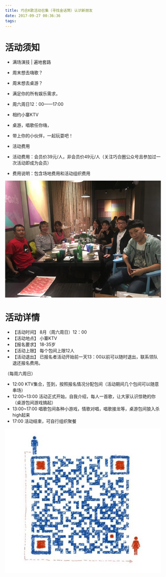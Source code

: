 ```yaml
---
title: 巧合K歌活动召集（寻找金话筒）认识新朋友
date: 2017-09-27 00:36:36
tags:
---
```

# 活动须知

- 满场演技 | 遍地套路
- 周末想去嗨歌？
- 周末想去桌游？
- 满足你的所有娱乐需求，
- 周六周日12：00——17:00
- 相约小寨KTV
- 桌游，唱歌任你嗨，
- 带上你的小伙伴，一起玩耍吧！

- 活动费用 
- 活动费用：会员价39元/人，非会员价49元/人（关注巧合圈公众号且参加过一次活动即成为会员）
- 费用说明：包含场地费用和活动组织费用

![image](https://raw.githubusercontent.com/tongyuanfeng/qiaohe_web/master/img/photo/01f3c1342ed614c988c52caa75092fea1c44801ee6.jpg)
# 活动详情


- 【活动时间】 8月（周六周日）12：00
- 【活动地点】 小寨KTV 
- 【报名要求】 18-35岁
- 【活动上限】 每个包间上限12人
- 【活动退出】 已报名者活动开始前一天13：00以前可以随时退出，联系领队退还报名费用。

（每周六周日）
- 12:00 KTV集合，签到，按照报名情况分配包间（活动期间几个包间可以随意串场）
- 12:00~13:00 活动正式开始，自我介绍，每人一首歌，让大家认识惊艳的你（桌游包间游戏搞起）
- 13:00~17:00 唱歌包间各种小游戏，情歌对唱，唱歌接龙等，桌游包间狼入杀high起来
- 17:00 活动结束，可自行组织聚餐

 ![image](https://raw.githubusercontent.com/tongyuanfeng/qiaohe_web/master/img/add_weixinjpg.jpg)